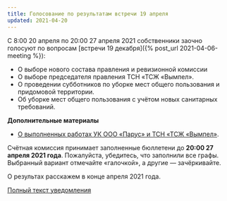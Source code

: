 ```yaml
---
title: Голосование по результатам встречи 19 апреля
updated: 2021-04-20
---
```


С 8:00 20 апреля по 20:00 27 апреля 2021 собственники заочно голосуют по вопросам [встречи 19 декабря]({% post_url 2021-04-06-meeting %}):

- О выборе нового состава правления и ревизионной комиссии
- О выборе председателя правления ТСН «ТСЖ «Вымпел».
- О проведении субботников по уборке мест общего пользования и придомовой территории.
- Об уборке мест общего пользования с учётом новых санитарных требований.

**Дополнительные материалы**
- [О выполненных работах УК ООО «Парус» и ТСН «ТСЖ «Вымпел»](/docs/misc/20210420.doc).

Счётная комиссия принимает заполненные бюллетени до **20:00 27 апреля 2021 года**.
Пожалуйста, убедитесь, что заполнили все графы. Выбранный вариант отмечайте
«галочкой», а другие — зачёркивайте.

О результах расскажем в конце апреля 2021 года.

[Полный текст уведомления](/docs/announces/20210420.pdf)
